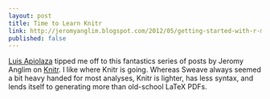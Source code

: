 ```yaml
---
layout: post
title: Time to Learn Knitr
link: http://jeromyanglim.blogspot.com/2012/05/getting-started-with-r-markdown-knitr.html
published: false
---
```


[Luis Apiolaza](http://www.quantumforest.com/2012/08/mid-august-flotsam/) tipped me off to this fantastics series of posts by Jeromy Anglim on [Knitr](http://yihui.name/knitr/). I like where Knitr is going. Whereas Sweave always seemed a bit heavy handed for most analyses, Knitr is lighter, has less syntax, and lends itself to generating more than old-school LaTeX PDFs.
